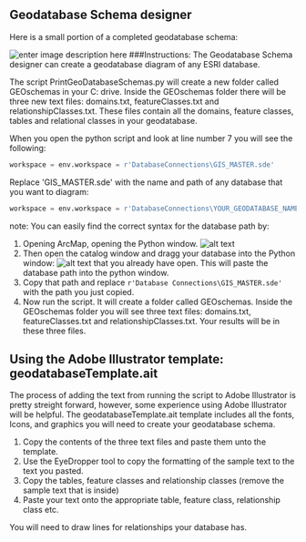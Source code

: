 ## Geodatabase Schema designer
Here is a small portion of a completed geodatabase schema:

![enter image description here](http://itsallearth.com/images/gdbDBdiagrams.JPG)
###Instructions:
The Geodatabase Schema designer can create a geodatabase diagram of any ESRI database.  

The script PrintGeoDatabaseSchemas.py will create a new folder called GEOschemas in your C: drive.  Inside the GEOschemas folder there will be three new text files: domains.txt, featureClasses.txt and relationshipClasses.txt. These files contain all the domains, feature classes, tables and relational classes in your geodatabase. 

When you open the python script and look at line number 7 you will see the following:  
```python
workspace = env.workspace = r'DatabaseConnections\GIS_MASTER.sde'
```
Replace  'GIS_MASTER.sde' with the name and path of any database that you want to diagram:
```python
workspace = env.workspace = r'DatabaseConnections\YOUR_GEODATABASE_NAME.sde'
```
note: You can easily find the correct syntax for the database path by: 
1. Opening ArcMap, opening the Python window. ![alt text](http://itsallearth.com/images/littelBoxArrowSmall.png "python window Icon")
2. Then open the catalog window and dragg your database into the Python window: ![alt text](http://itsallearth.com/images/littelBoxArrowPython.png "python window Icon") that you already have open. This will paste the database path into the python window.  
3. Copy that path and replace ```r'Database Connections\GIS_MASTER.sde'``` with the path you just copied.
4. Now run the script. It will create a folder called GEOschemas. Inside the GEOschemas folder you will see three text files: domains.txt, featureClasses.txt and relationshipClasses.txt. Your results will be in these three files.

## Using the Adobe Illustrator template: geodatabaseTemplate.ait 
The process of adding the text from running the script to Adobe Illustrator is pretty streight forward, however, some experience using Adobe Illustrator will be helpful.  The geodatabaseTemplate.ait template includes all the fonts, Icons, and graphics you will need to create your geodatabase schema.  
1. Copy the contents of the three text files and paste them unto the template.  
2. Use the EyeDropper tool to copy the formatting of the sample text to the text you pasted.  
3. Copy the tables, feature classes and relationship classes (remove the sample text that is inside)
4. Paste your text onto the appropriate table, feature class, relationship class etc.

You will need to draw lines for relationships your database has.
